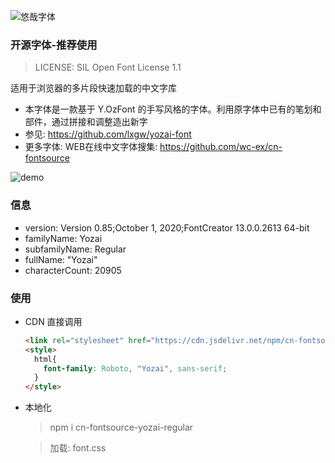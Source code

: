 ![悠哉字体](https://cdn.jsdelivr.net/npm/cn-fontsource-yozai-regular@1.0.9/font.png)

### 开源字体-推荐使用
> LICENSE: SIL Open Font License 1.1

适用于浏览器的多片段快速加载的中文字库
- 本字体是一款基于 Y.OzFont 的手写风格的字体。利用原字体中已有的笔划和部件，通过拼接和调整造出新字
- 参见:  https://github.com/lxgw/yozai-font
- 更多字体: WEB在线中文字体搜集:  https://github.com/wc-ex/cn-fontsource

![demo](https://cdn.jsdelivr.net/npm/cn-fontsource-yozai-regular@1.0.9/demo.png)

### 信息
- version: Version 0.85;October 1, 2020;FontCreator 13.0.0.2613 64-bit
- familyName: Yozai
- subfamilyName: Regular
- fullName: "Yozai"
- characterCount: 20905

### 使用
- CDN 直接调用
  ```html
  <link rel="stylesheet" href="https://cdn.jsdelivr.net/npm/cn-fontsource-yozai-regular/font.css"></link>
  <style>
    html{
      font-family: Roboto, "Yozai", sans-serif;
    }
  </style>
  ```
- 本地化
  > npm i cn-fontsource-yozai-regular

  > 加载: font.css

